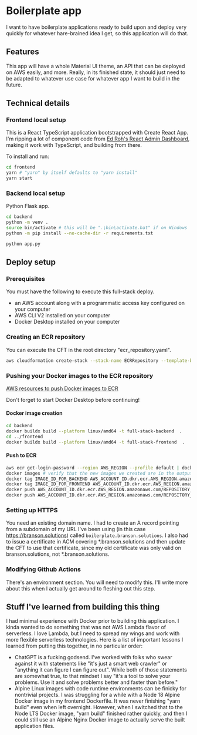 # Boilerplate app
I want to have boilerplate applications ready to build upon and deploy very quickly for whatever hare-brained idea I get, so this application will do that.

## Features
This app will have a whole Material UI theme, an API that can be deployed on AWS easily, and more. Really, in its finished state, it should just need to be adapted to whatever use case for whatever app I want to build in the future.

## Technical details
### Frontend local setup
This is a React TypeScript application bootstrapped with Create React App. I'm ripping a lot of component code from [Ed Roh's React Admin Dashboard](https://github.com/ed-roh/react-admin-dashboard/), making it work with TypeScript, and building from there.

To install and run:
```bash
cd frontend
yarn # "yarn" by itself defaults to "yarn install"
yarn start
```

### Backend local setup
Python Flask app. 

```bash
cd backend
python -m venv .
source bin/activate # this will be ".\bin\activate.bat" if on Windows
python -m pip install --no-cache-dir -r requirements.txt

python app.py
```

## Deploy setup
### Prerequisites
You must have the following to execute this full-stack deploy.

* an AWS account along with a programmatic access key configured on your computer
* AWS CLI V2 installed on your computer
* Docker Desktop installed on your computer

### Creating an ECR repository
You can execute the CFT in the root directory "ecr_repository.yaml".

```bash
aws cloudformation create-stack --stack-name ECRRepository --template-body file://ecr_repository.yaml --parameters ParameterKey=RepositoryName,ParameterValue=REPOSITORY_NAME # replace with an actual repository name
```

### Pushing your Docker images to the ECR repository
[AWS resources to push Docker images to ECR](https://docs.aws.amazon.com/AmazonECR/latest/userguide/docker-push-ecr-image.html)

Don't forget to start Docker Desktop before continuing!

#### Docker image creation
```bash
cd backend
docker buildx build --platform linux/amd64 -t full-stack-backend  . 
cd ../frontend
docker buildx build --platform linux/amd64 -t full-stack-frontend  . 
```

#### Push to ECR
```bash
aws ecr get-login-password --region AWS_REGION --profile default | docker login --username AWS --password-stdin AWS_ACCOUNT_ID.dkr.ecr.AWS_REGION.amazonaws.com
docker images # verify that the new images we created are in the output, we're gonna refer to them as IMAGE_ID_FOR_BACKEND and IMAGE_ID_FOR_FRONTEND moving forward
docker tag IMAGE_ID_FOR_BACKEND AWS_ACCOUNT_ID.dkr.ecr.AWS_REGION.amazonaws.com/REPOSITORY_NAME:full-stack-backend
docker tag IMAGE_ID_FOR_FRONTEND AWS_ACCOUNT_ID.dkr.ecr.AWS_REGION.amazonaws.com/REPOSITORY_NAME:full-stack-frontend
docker push AWS_ACCOUNT_ID.dkr.ecr.AWS_REGION.amazonaws.com/REPOSITORY_NAME:full-stack-backend
docker push AWS_ACCOUNT_ID.dkr.ecr.AWS_REGION.amazonaws.com/REPOSITORY_NAME:full-stack-frontend
```

### Setting up HTTPS
You need an existing domain name. I had to create an A record pointing from a subdomain of my URL I've been using (in this case https://branson.solutions) called `boilerplate.branson.solutions`. I also had to issue a certificate in ACM covering *.branson.solutions and then update the CFT to use that certificate, since my old certificate was only valid on branson.solutions, not *.branson.solutions.

### Modifying Github Actions
There's an environment section. You will need to modify this. I'll write more about this when I actually get around to fleshing out this step.

## Stuff I've learned from building this thing
I had minimal experience with Docker prior to building this application. I kinda wanted to do something that was not AWS Lambda flavor of serverless. I love Lambda, but I need to spread my wings and work with more flexible serverless technologies. Here is a list of important lessons I learned from putting this together, in no particular order:

* ChatGPT is a fucking godsend. I've worked with folks who swear against it with statements like "it's just a smart web crawler" or "anything it can figure I can figure out". While both of those statements are somewhat true, to that mindset I say "it's a tool to solve your problems. Use it and solve problems better and faster than before." 
* Alpine Linux images with code runtime environments can be finicky for nontrivial projects. I was struggling for a while with a Node 18 Alpine Docker image in my frontend Dockerfile. It was never finishing "yarn build" even when left overnight. However, when I switched that to the Node LTS Docker image, "yarn build" finished rather quickly, and then I could still use an Alpine Nginx Docker image to actually serve the built application files.

